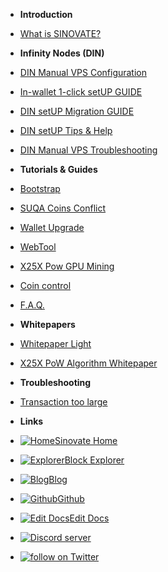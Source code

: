 - **Introduction**
- [What is SINOVATE?](/)
- **Infinity Nodes (DIN)**
- [DIN Manual VPS Configuration](din_manual_vps_configuration_setup)
- [In-wallet 1-click setUP GUIDE](inwallet_1click_guide)
- [DIN setUP Migration GUIDE](din_setup_migration_guide)
- [DIN setUP Tips & Help](din_setup_tips_and_help)
- [DIN Manual VPS Troubleshooting](din_vps_setup_troubleshoot)

- **Tutorials & Guides**
- [Bootstrap](bootstrap)
- [SUQA Coins Conflict](suqa_conflict)
- [Wallet Upgrade](wallet_upgrade)
- [WebTool](sin_webtool_guide)
- [X25X Pow GPU Mining](X25X-PoW-GPU-Mining)
- [Coin control](Coincontrolenable)
- [F.A.Q.](faq)
- **Whitepapers**
- [Whitepaper Light](https://sinovate.io/SINOVATE_litepaper.pdf)
- [X25X PoW Algorithm Whitepaper](https://sinovate.io/x25x.pdf)
- **Troubleshooting**
- [Transaction too large](transactiontoohigh)
- **Links**
- [![Home ](https://icongr.am/feather/home.svg?size=16&color=808080)Sinovate Home](https://www.sinovate.io)
- [![Explorer ](https://icongr.am/clarity/block.svg?size=16&color=808080)Block Explorer](https://explorer.sinovate.io)
- [![Blog ](https://icongr.am/entypo/documents.svg?size=16&color=808080)Blog](https://sinovate.io/blog/)
- [![Github ](https://icongr.am/devicon/github-original.svg?size=16&color=808080)Github](https://github.com/SINOVATEblockchain/SIN-core)
- [![Edit Docs ](https://icongr.am/feather/edit.svg?size=16&color=808080)Edit Docs](https://github.com/SINOVATEblockchain/SIN-core/tree/master/docs)
- <a href="https://discord.gg/WnRExsx"><img src="https://discordapp.com/api/guilds/494460434691391509/embed.png" alt="Discord server" /></a> 
- <a href="https://twitter.com/intent/follow?screen_name=SinovateChain"><img src="https://img.shields.io/twitter/follow/SinovateChain.svg?style=social&logo=twitter" alt="follow on Twitter"></a>


